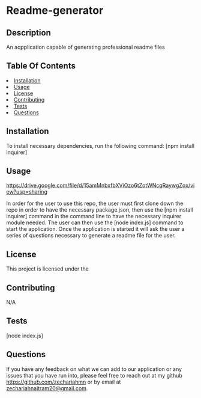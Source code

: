 # Readme-generator

## Description
An aqpplication capable of generating professional readme files
  
## Table Of Contents
<li><a href="#installation">Installation</a></li>
<li><a href="#usage">Usage</a></li>
<li><a href="#license">License</a></li>
<li><a href="#contributing">Contributing</a></li>
<li><a href="#tests">Tests</a></li>
<li><a href="#questions">Questions</a></li>

## Installation
To install necessary dependencies, run the following command:
[npm install inquirer]

## Usage
https://drive.google.com/file/d/15amMnbxfbXViOzo6tZotWNcqRaywgZqx/view?usp=sharing

In order for the user to use this repo, the user must first clone down the repo in order to have the necessary package.json, then use the [npm install inquirer] command in the command line to have the necessary inquirer module needed. The user can then use the [node index.js] command to start the application. Once the application is started it will ask the user a series of questions necessary to generate a readme file for the user.

## License
This project is licensed under the  

## Contributing
N/A

## Tests
[node index.js]

## Questions
If you have any feedback on what we can add to our application or any issues that you have run into, please feel free to reach out at my github https://github.com/zechariahmn or by email at zechariahnaitram20@gmail.com.
